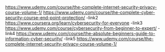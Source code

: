 
https://www.udemy.com/course/the-complete-internet-security-privacy-course-volume-1/
https://www.udemy.com/course/the-complete-cyber-security-course-end-point-protection/ -link2
https://www.coursera.org/learn/cybersecurity-for-everyone -link3
https://www.udemy.com/course/cybersecurity-from-beginner-to-expert/ - link4
https://www.udemy.com/course/the-absolute-beginners-guide-to-information-cyber-security/ -link5
https://www.udemy.com/course/the-complete-internet-security-privacy-course-volume-1/

